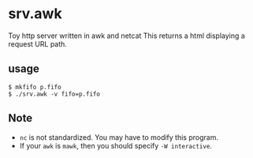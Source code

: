 # srv.awk
Toy http server written in awk and netcat
This returns a html displaying a request URL path.

## usage

```shell
$ mkfifo p.fifo
$ ./srv.awk -v fifo=p.fifo
````

## Note
* `nc` is not standardized. You may have to modify this program.
* If your `awk` is `mawk`, then you should specify `-W interactive`.
